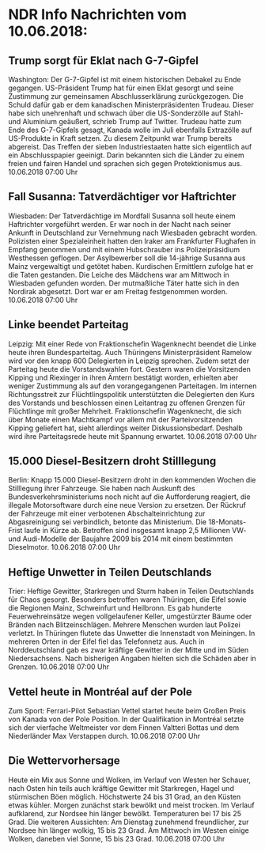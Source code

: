 # NDR Info Nachrichten vom 10.06.2018:


## Trump sorgt für Eklat nach G-7-Gipfel
Washington:	Der G-7-Gipfel ist mit einem historischen Debakel zu Ende gegangen. US-Präsident Trump hat für einen Eklat gesorgt und seine Zustimmung zur gemeinsamen Abschlusserklärung zurückgezogen. Die Schuld dafür gab er dem kanadischen Ministerpräsidenten Trudeau. Dieser habe sich unehrenhaft und schwach über die US-Sonderzölle auf Stahl- und Aluminium geäußert, schrieb Trump auf Twitter. Trudeau hatte zum Ende des G-7-Gipfels gesagt, Kanada wolle im Juli ebenfalls Extrazölle auf US-Produkte in Kraft setzen. Zu diesem Zeitpunkt war Trump bereits abgereist. Das Treffen der sieben Industriestaaten hatte sich eigentlich auf ein Abschlusspapier geeinigt. Darin bekannten sich die Länder zu einem freien und fairen Handel und sprachen sich gegen Protektionismus aus. 10.06.2018 07:00 Uhr 

## Fall Susanna: Tatverdächtiger vor Haftrichter
Wiesbaden: Der Tatverdächtige im Mordfall Susanna soll heute einem Haftrichter vorgeführt werden. Er war noch in der Nacht nach seiner Ankunft in Deutschland zur Vernehmung nach Wiesbaden gebracht worden. Polizisten einer Spezialeinheit hatten den Iraker am Frankfurter Flughafen in Empfang genommen und mit einem Hubschrauber ins Polizeipräsidium Westhessen geflogen. Der Asylbewerber soll die 14-jährige Susanna aus Mainz vergewaltigt und getötet haben. Kurdischen Ermittlern zufolge hat er die Taten gestanden. Die Leiche des Mädchens war am Mittwoch in Wiesbaden gefunden worden. Der mutmaßliche Täter hatte sich in den Nordirak abgesetzt. Dort war er am Freitag festgenommen worden. 10.06.2018 07:00 Uhr 

## Linke beendet Parteitag
Leipzig: Mit einer Rede von Fraktionschefin Wagenknecht beendet die Linke heute ihren Bundesparteitag. Auch Thüringens Ministerpräsident Ramelow wird vor den knapp 600 Delegierten in Leipzig sprechen. Zudem setzt der Parteitag heute die Vorstandswahlen fort. Gestern waren die Vorsitzenden Kipping und Riexinger in ihren Ämtern bestätigt worden, erhielten aber weniger Zustimmung als auf den vorangegangenen Parteitagen. Im internen Richtungsstreit zur Flüchtlingspolitik unterstützten die Delegierten den Kurs des Vorstands und beschlossen einen Leitantrag zu offenen Grenzen für Flüchtlinge mit großer Mehrheit. Fraktionschefin Wagenknecht, die sich über Monate einen Machtkampf vor allem mit der Parteivorsitzenden Kipping geliefert hat, sieht allerdings weiter Diskussionsbedarf. Deshalb wird ihre Parteitagsrede heute mit Spannung erwartet. 10.06.2018 07:00 Uhr 

## 15.000 Diesel-Besitzern droht Stilllegung
Berlin: Knapp 15.000 Diesel-Besitzern droht in den kommenden Wochen die Stilllegung ihrer Fahrzeuge. Sie haben nach Auskunft des Bundesverkehrsministeriums noch nicht auf die Aufforderung reagiert, die illegale Motorsoftware durch eine neue Version zu ersetzen. Der Rückruf der Fahrzeuge mit einer verbotenen Abschalteinrichtung zur Abgasreinigung sei verbindlich, betonte das Ministerium. Die 18-Monats-Frist laufe in Kürze ab. Betroffen sind insgesamt knapp 2,5 Millionen VW- und Audi-Modelle der Baujahre 2009 bis 2014 mit einem bestimmten Dieselmotor. 10.06.2018 07:00 Uhr 

## Heftige Unwetter in Teilen Deutschlands
Trier:	Heftige Gewitter, Starkregen und Sturm haben in Teilen Deutschlands für Chaos gesorgt. Besonders betroffen waren Thüringen, die Eifel sowie die Regionen Mainz, Schweinfurt und Heilbronn. Es gab hunderte Feuerwehreinsätze wegen vollgelaufener Keller, umgestürzter Bäume oder Bränden nach Blitzeinschlägen. Mehrere Menschen wurden laut Polizei verletzt. In Thüringen flutete das Unwetter die Innenstadt von Meiningen. In mehreren Orten in der Eifel fiel das Telefonnetz aus. Auch in Norddeutschland gab es zwar kräftige Gewitter in der Mitte und im Süden Niedersachsens. Nach bisherigen Angaben hielten sich die Schäden aber in Grenzen. 10.06.2018 07:00 Uhr 

## Vettel heute in Montréal auf der Pole
Zum Sport: Ferrari-Pilot Sebastian Vettel startet heute beim Großen Preis von Kanada von der Pole Position. In der Qualifikation in Montréal setzte sich der vierfache Weltmeister vor dem Finnen Valtteri Bottas und dem Niederländer Max Verstappen durch. 10.06.2018 07:00 Uhr 

## Die Wettervorhersage
Heute ein Mix aus Sonne und Wolken, im Verlauf von Westen her Schauer, nach Osten hin teils auch kräftige Gewitter mit Starkregen, Hagel und stürmischen Böen möglich. Höchstwerte 24 bis 31 Grad, an den Küsten etwas kühler. Morgen zunächst stark bewölkt und meist trocken. Im Verlauf aufklarend, zur Nordsee hin länger bewölkt. Temperaturen bei 17 bis 25 Grad. Die weiteren Aussichten: Am Dienstag zunehmend freundlicher, zur Nordsee hin länger wolkig, 15 bis 23 Grad. Am Mittwoch im Westen einige Wolken, daneben viel Sonne, 15 bis 23 Grad. 10.06.2018 07:00 Uhr 
